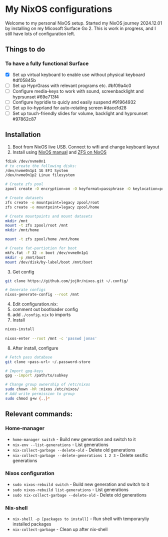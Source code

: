 # My NixOS configurations

Welcome to my personal NixOS setup. Started my NixOS journey 2024.12.01 by installing on my Micosoft Surface Go 2.
This is work in progress, and I still have lots of configuration left.

## Things to do

### To have a fully functional Surface
* [X] Set up virtual keyboard to enable use without physical keyboard  #df05845b
* [ ] Set up HyprGrass with relevant programs etc.  #bf09a4c0
* [ ] Configure media-keys to work with sound, screenbacklight and hyprsunset  #69e713f4
* [ ] Configure hypridle to quicly and easily suspend  #91964932
* [ ] Set up iio-hyprland for auto-rotating screen  #dace1d28
* [ ] Set up touch-friendly slides for volume, backlight and hyprsunset  #97862c87

## Installation
1. Boot from NixOS live USB. Connect to wifi and change keyboard layout
2. Install using [NixOS manual](https://nixos.org/manual/nixos/stable/#sec-installation-manual) and [ZFS on NixOS](https://nixos.wiki/wiki/ZFS)
```bash
fdisk /dev/nvme0n1 
# to create the following disks:
/dev/nvme0n1p1 1G EFI System
/dev/nvme0n1p2 Linux filesystem

# Create zfs pool
zpool create -O encryption=on -O keyformat=passphrase -O keylocation=prompt -O compression=lz4 -O mountpoint=none -O xattr=sa -O acltype=posixacl -o ashift=12 -o atime=off zpool /dev/nvme0n1p2

# Create datasets
zfs create -o mountpoint=legacy zpool/root
zfs create -o mountpoint=legacy zpool/home

# Create mountpoints and mount datasets
mkdir /mnt
mount -t zfs zpool/root /mnt
mkdir /mnt/home

mount -t zfs zpool/home /mnt/home

# Create fat-partiotion for boot
mkfs.fat -F 32 -n boot /dev/nvme0n1p1
mkdir -p /mnt/boot
mount /dev/disk/by-label/boot /mnt/boot
```
3. Get config
```bash
git clone https://github.com/joj0r/nixos.git ~/.config/

# Generate configs
nixos-generate-config --root /mnt
```
4. Edit configuration.nix:
  1. comment out bootloader config
  2. add `./config.nix` to imports
5. Install
```bash
nixos-install
  
nixos-enter --root /mnt -c 'passwd jonas'
```
8. After install, configure
```bash
# Fetch pass database
git clone <pass-url> ~/.password-store

# Import gpg-keys
gpg --import /path/to/subkey

# Change group ownership of /etc/nixos
sudo chown -hR :nixos /etc/nixos/
# Add write permission to group
sudo chmod g+w {.,}*
```

## Relevant commands:

### Home-manager
- `home-manager switch` - Build new generation and switch to it
- `nix-env --list-generations` - List generations
- `nix-collect-garbage --delete-old` - Delete old generations
- `nix-collect-garbage --delete-generations 1 2 3` - Delete sesific generations

### Nixos configuration
- `sudo nixos-rebuild switch` - Build new generation and switch to it
- `sudo nixos-rebuild list-generations` - List generations
- `sudo nix-collect-garbage --delete-old` - Delete old generations

### Nix-shell
- `nix-shell -p [packages to install]` - Run shell with temporaryliy installed packages
- `nix-collect-garbage` - Clean up after nix-shell
